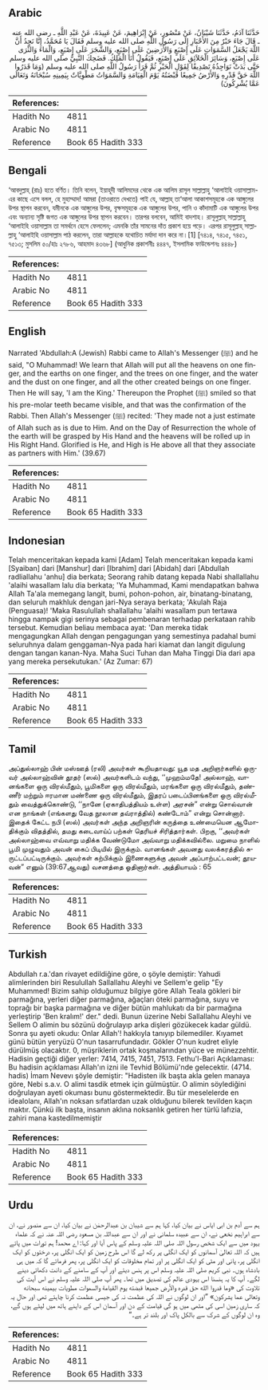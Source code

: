 ## Arabic


<div dir="rtl" lang="ar" style={{fontSize:'larger',backgroundColor:'#f8f9fa',padding:20}}>
حَدَّثَنَا آدَمُ، حَدَّثَنَا شَيْبَانُ، عَنْ مَنْصُورٍ، عَنْ إِبْرَاهِيمَ، عَنْ عَبِيدَةَ، عَنْ عَبْدِ اللَّهِ ـ رضى الله عنه ـ قَالَ جَاءَ حَبْرٌ مِنَ الأَحْبَارِ إِلَى رَسُولِ اللَّهِ صلى الله عليه وسلم فَقَالَ يَا مُحَمَّدُ، إِنَّا نَجِدُ أَنَّ اللَّهَ يَجْعَلُ السَّمَوَاتِ عَلَى إِصْبَعٍ وَالأَرَضِينَ عَلَى إِصْبَعٍ، وَالشَّجَرَ عَلَى إِصْبَعٍ، وَالْمَاءَ وَالثَّرَى عَلَى إِصْبَعٍ، وَسَائِرَ الْخَلاَئِقِ عَلَى إِصْبَعٍ، فَيَقُولُ أَنَا الْمَلِكُ‏.‏ فَضَحِكَ النَّبِيُّ صلى الله عليه وسلم حَتَّى بَدَتْ نَوَاجِذُهُ تَصْدِيقًا لِقَوْلِ الْحَبْرِ ثُمَّ قَرَأَ رَسُولُ اللَّهِ صلى الله عليه وسلم ‏(‏وَمَا قَدَرُوا اللَّهَ حَقَّ قَدْرِهِ وَالأَرْضُ جَمِيعًا قَبْضَتُهُ يَوْمَ الْقِيَامَةِ وَالسَّمَوَاتُ مَطْوِيَّاتٌ بِيَمِينِهِ سُبْحَانَهُ وَتَعَالَى عَمَّا يُشْرِكُونَ‏)‏
</div>
<div style={{backgroundColor:'#f8f9fa',padding:20, marginBottom: 10}}><table> <thead> <tr> <th>References:</th> <th></th> </tr> </thead> <tbody><tr><td>Hadith No</td><td>4811</td></tr><tr><td>Arabic No</td><td>4811</td></tr><tr><td>Reference</td><td>Book 65 Hadith 333</td></tr></tbody></table></div>

## Bengali


<div dir="ltr" lang="bn" style={{fontSize:'larger',backgroundColor:'#f8f9fa',padding:20}}>
‘আবদুল্লাহ্ (রাঃ) হতে বর্ণিত। তিনি বলেন, ইয়াহূদী আলিমদের থেকে এক আলিম রাসূল সাল্লাল্লাহু ‘আলাইহি ওয়াসাল্লাম-এর কাছে এসে বলল, হে মুহাম্মাদ! আমরা (তাওরাতে দেখতে) পাই যে, আল্লাহ্ তা‘আলা আকাশসমূহকে এক আঙ্গুলের উপর স্থাপন করবেন, যমীনকে এক আঙ্গুলের উপর, বৃক্ষসমূহকে এক আঙ্গুলের উপর, পানি ও কাঁদামাটি এক আঙ্গুলের উপর এবং অন্যান্য সৃষ্টি জগত এক আঙ্গুলের উপর স্থাপন করবেন। তারপর বলবেন, আমিই বাদশাহ। রাসূলুল্লাহ্ সাল্লাল্লাহু ‘আলাইহি ওয়াসাল্লাম তা সমর্থনে হেসে ফেললেন; এমনকি তাঁর সামনের দাঁত প্রকাশ হয়ে পড়ে। এরপর রাসূলুল্লাহ্ সাল্লাল্লাহু ‘আলাইহি ওয়াসাল্লাম পাঠ করলেন, তারা আল্লাহকে যথোচিত মর্যাদা দান করে না।[1] [৭৪১৪, ৭৪১৫, ৭৪৫১, ৭৫১৩; মুসলিম ৫০/হাঃ ২৭৮৬, আহমাদ ৪৩৬৮] (আধুনিক প্রকাশনীঃ ৪৪৪৭, ইসলামিক ফাউন্ডেশনঃ ৪৪৪৮)
</div>
<div style={{backgroundColor:'#f8f9fa',padding:20, marginBottom: 10}}><table> <thead> <tr> <th>References:</th> <th></th> </tr> </thead> <tbody><tr><td>Hadith No</td><td>4811</td></tr><tr><td>Arabic No</td><td>4811</td></tr><tr><td>Reference</td><td>Book 65 Hadith 333</td></tr></tbody></table></div>

## English


<div dir="ltr" lang="en" style={{fontSize:'larger',backgroundColor:'#f8f9fa',padding:20}}>
Narrated 'Abdullah:A (Jewish) Rabbi came to Allah's Messenger (ﷺ) and he said, "O Muhammad! We learn that Allah will put all the heavens on one finger, and the earths on one finger, and the trees on one finger, and the water and the dust on one finger, and all the other created beings on one finger. Then He will say, 'I am the King.' Thereupon the Prophet (ﷺ) smiled so that his pre-molar teeth became visible, and that was the confirmation of the Rabbi. Then Allah's Messenger (ﷺ) recited: 'They made not a just estimate of Allah such as is due to Him. And on the Day of Resurrection the whole of the earth will be grasped by His Hand and the heavens will be rolled up in His Right Hand. Glorified is He, and High is He above all that they associate as partners with Him.' (39.67)
</div>
<div style={{backgroundColor:'#f8f9fa',padding:20, marginBottom: 10}}><table> <thead> <tr> <th>References:</th> <th></th> </tr> </thead> <tbody><tr><td>Hadith No</td><td>4811</td></tr><tr><td>Arabic No</td><td>4811</td></tr><tr><td>Reference</td><td>Book 65 Hadith 333</td></tr></tbody></table></div>

## Indonesian


<div dir="ltr" lang="id" style={{fontSize:'larger',backgroundColor:'#f8f9fa',padding:20}}>
Telah menceritakan kepada kami [Adam] Telah menceritakan kepada kami [Syaiban] dari [Manshur] dari [Ibrahim] dari [Abidah] dari [Abdullah radliallahu 'anhu] dia berkata; Seorang rahib datang kepada Nabi shallallahu 'alaihi wasallam lalu dia berkata; 'Ya Muhammad, Kami mendapatkan bahwa Allah Ta'ala memegang langit, bumi, pohon-pohon, air, binatang-binatang, dan seluruh makhluk dengan jari-Nya seraya berkata; 'Akulah Raja (Penguasa)! 'Maka Rasulullah shallallahu 'alaihi wasallam pun tertawa hingga nampak gigi serinya sebagai pembenaran terhadap perkataan rahib tersebut. Kemudian beliau membaca ayat: 'Dan mereka tidak mengagungkan Allah dengan pengagungan yang semestinya padahal bumi seluruhnya dalam genggaman-Nya pada hari kiamat dan langit digulung dengan tangan kanan-Nya. Maha Suci Tuhan dan Maha Tinggi Dia dari apa yang mereka persekutukan.' (Az Zumar: 67)
</div>
<div style={{backgroundColor:'#f8f9fa',padding:20, marginBottom: 10}}><table> <thead> <tr> <th>References:</th> <th></th> </tr> </thead> <tbody><tr><td>Hadith No</td><td>4811</td></tr><tr><td>Arabic No</td><td>4811</td></tr><tr><td>Reference</td><td>Book 65 Hadith 333</td></tr></tbody></table></div>

## Tamil


<div dir="ltr" lang="ta" style={{fontSize:'larger',backgroundColor:'#f8f9fa',padding:20}}>
அப்துல்லாஹ் பின் மஸ்ஊத் (ரலி) அவர்கள் கூறியதாவது: யூத மத அறிஞர்களில் ஒருவர் அல்லாஹ்வின் தூதர் (ஸல்) அவர்களிடம் வந்து, ‘‘முஹம்மதே! அல்லாஹ், வானங்களை ஒரு விரல்மீதும், பூமிகளை ஒரு விரல்மீதும், மரங்களை ஒரு விரல்மீதும், தண்ணீர் மற்றும் ஈரமான மண்ணை ஒரு விரல்மீதும், இதரப் படைப்பினங்களை ஒரு விரல்மீதும் வைத்துக்கொண்டு, ‘‘நானே (ஏகாதிபத்தியம் உள்ள) அரசன்” என்று சொல்வான் என நாங்கள் (எங்களது வேத நூலான தவ்ராத்தில்) கண்டோம்” என்று சொன்னார். இதைக் கேட்ட நபி (ஸல்) அவர்கள் அந்த அறிஞரின் கருத்தை உண்மையென ஆமோதிக்கும் விதத்தில், தமது கடைவாய்ப் பற்கள் தெரியச் சிரித்தார்கள். பிறகு, ‘‘அவர்கள் அல்லாஹ்வை எவ்வாறு மதிக்க வேண்டுமோ அவ்வாறு மதிக்கவில்லை. மறுமை நாளில் பூமி முழுவதும் அவன் கைப் பிடியில் இருக்கும். வானங்கள் அவனது வலக்கரத்தில் சுருட்டப்பட்டிருக்கும். அவர்கள் கற்பிக்கும் இணைகளுக்கு அவன் அப்பாற்பட்டவன்; தூயவன்” எனும் (39:67ஆவது) வசனத்தை ஓதினார்கள். அத்தியாயம் : 65
</div>
<div style={{backgroundColor:'#f8f9fa',padding:20, marginBottom: 10}}><table> <thead> <tr> <th>References:</th> <th></th> </tr> </thead> <tbody><tr><td>Hadith No</td><td>4811</td></tr><tr><td>Arabic No</td><td>4811</td></tr><tr><td>Reference</td><td>Book 65 Hadith 333</td></tr></tbody></table></div>

## Turkish


<div dir="ltr" lang="tr" style={{fontSize:'larger',backgroundColor:'#f8f9fa',padding:20}}>
Abdullah r.a.'dan rivayet edildiğine göre, o şöyle demiştir: Yahudi alimlerinden biri Resulullah Sallallahu Aleyhi ve Sellem'e gelip "Ey Muhammed! Bizim sahip olduğumuz bilgiye göre Allah Teala gökleri bir parmağına, yerleri diğer parmağına, ağaçları öteki parmağına, suyu ve toprağı bir başka parmağına ve diğer bütün mahlukatı da bir parmağına yerleştirip 'Ben kralım!' der." dedi. Bunun üzerine Nebi Sallallahu Aleyhi ve Sellem O alimin bu sözünü doğrulayıp arka dişleri gözükecek kadar güldü. Sonra şu ayeti okudu: Onlar Allah'! hakkıyla tanıyıp bilemediler. Kıyamet günü bütün yeryüzü O'nun tasarrufundadır. Gökler O'nun kudret eliyle dürülmüş olacaktır. 0, müşriklerin ortak koşmalarından yüce ve münezzehtir. Hadisin geçtiği diğer yerler: 7414, 7415, 7451, 7513. Fethu'l-Bari Açıklaması: Bu hadisin açıklaması Allah'ın izni ile Tevhid Bölümü'nde gelecektir. (4714. hadis) İmam Nevevı şöyle demiştir: "Hadisten ilk başta akla gelen manaya göre, Nebi s.a.v. O alimi tasdik etmek için gülmüştür. O alimin söylediğini doğrulayan ayeti okuması bunu göstermektedir. Bu tür meselelerde en idealolanı, Allah'ın noksan sıfatlardan uzak olduğunu bilerek tevilden kaçın maktır. Çünkü ilk başta, insanın aklına noksanlık getiren her türlü lafızia, zahiri mana kastedilmemiştir
</div>
<div style={{backgroundColor:'#f8f9fa',padding:20, marginBottom: 10}}><table> <thead> <tr> <th>References:</th> <th></th> </tr> </thead> <tbody><tr><td>Hadith No</td><td>4811</td></tr><tr><td>Arabic No</td><td>4811</td></tr><tr><td>Reference</td><td>Book 65 Hadith 333</td></tr></tbody></table></div>

## Urdu


<div dir="rtl" lang="ur" style={{fontSize:'larger',backgroundColor:'#f8f9fa',padding:20}}>
ہم سے آدم بن ابی ایاس نے بیان کیا، کہا ہم سے شیبان بن عبدالرحمٰن نے بیان کیا، ان سے منصور نے، ان سے ابراہیم نخعی نے، ان سے عبیدہ سلمانی نے اور ان سے عبداللہ بن مسعود رضی اللہ عنہ نے کہ علماء یہود میں سے ایک شخص رسول اللہ صلی اللہ علیہ وسلم کے پاس آیا اور کہا: اے محمد! ہم تورات میں پاتے ہیں کہ اللہ تعالیٰ آسمانوں کو ایک انگلی پر رکھ لے گا اس طرح زمین کو ایک انگلی پر، درختوں کو ایک انگلی پر، پانی اور مٹی کو ایک انگلی پر اور تمام مخلوقات کو ایک انگلی پر، پھر فرمائے گا کہ میں ہی بادشاہ ہوں۔ نبی کریم صلی اللہ علیہ وسلم اس پر ہنس دیئے اور آپ کے سامنے کے دانت دکھائی دینے لگے۔ آپ کا یہ ہنسنا اس یہودی عالم کی تصدیق میں تھا۔ پھر آپ صلی اللہ علیہ وسلم نے اس آیت کی تلاوت کی «وما قدروا الله حق قدره والأرض جميعا قبضته يوم القيامة والسموات مطويات بيمينه سبحانه وتعالى عما يشركون‏» ”اور ان لوگوں نے اللہ کی عظمت نہ کی جیسی عظمت کرنا چاہئے تھی اور حال یہ کہ ساری زمین اسی کی مٹھی میں ہو گی قیامت کے دن اور آسمان اس کے داہنے ہاتھ میں لپٹے ہوں گے، وہ ان لوگوں کے شرک سے بالکل پاک اور بلند تر ہے۔“
</div>
<div style={{backgroundColor:'#f8f9fa',padding:20, marginBottom: 10}}><table> <thead> <tr> <th>References:</th> <th></th> </tr> </thead> <tbody><tr><td>Hadith No</td><td>4811</td></tr><tr><td>Arabic No</td><td>4811</td></tr><tr><td>Reference</td><td>Book 65 Hadith 333</td></tr></tbody></table></div>